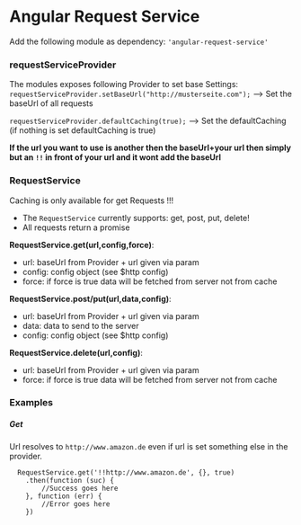 # Angular Request Service
Add the following module as dependency: ```'angular-request-service'```

### requestServiceProvider
The modules exposes following Provider to set base Settings:
```requestServiceProvider.setBaseUrl("http://musterseite.com");``` --> Set the baseUrl of all requests

```requestServiceProvider.defaultCaching(true);``` --> Set the defaultCaching (if nothing is set defaultCaching is true)

**If the url you want to use is another then the baseUrl+your url then simply but an ```!!``` in front of your url and it wont add the baseUrl**

### RequestService
Caching is only available for get Requests !!!
* The ```RequestService``` currently supports: get, post, put, delete!
* All requests return a promise 

**RequestService.get(url,config,force)**:
* url: baseUrl from Provider + url given via param
* config: config object (see $http config)
* force: if force is true data will be fetched from server not from cache

**RequestService.post/put(url,data,config)**:
* url: baseUrl from Provider + url given via param
* data: data to send to the server
* config: config object (see $http config)

**RequestService.delete(url,config)**:
* url: baseUrl from Provider + url given via param
* force: if force is true data will be fetched from server not from cache

### Examples

##### Get

Url resolves to ```http://www.amazon.de``` even if url is set something else in the provider.
```
  RequestService.get('!!http://www.amazon.de', {}, true)
    .then(function (suc) {
        //Success goes here
    }, function (err) {
        //Error goes here
    })
```